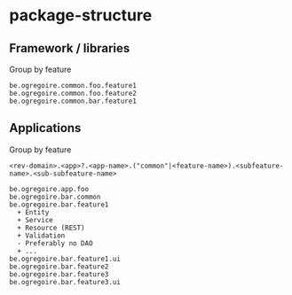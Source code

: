 # package-structure

## Framework / libraries

Group by feature

    be.ogregoire.common.foo.feature1
    be.ogregoire.common.foo.feature2
    be.ogregoire.common.bar.feature1

## Applications

Group by feature

`<rev-domain>.<app>?.<app-name>.("common"|<feature-name>).<subfeature-name>.<sub-subfeature-name>`

    be.ogregoire.app.foo
    be.ogregoire.bar.common
    be.ogregoire.bar.feature1
      + Entity
      + Service
      + Resource (REST)
      + Validation
      - Preferably no DAO
      + ...
    be.ogregoire.bar.feature1.ui
    be.ogregoire.bar.feature2
    be.ogregoire.bar.feature3
    be.ogregoire.bar.feature3.ui
